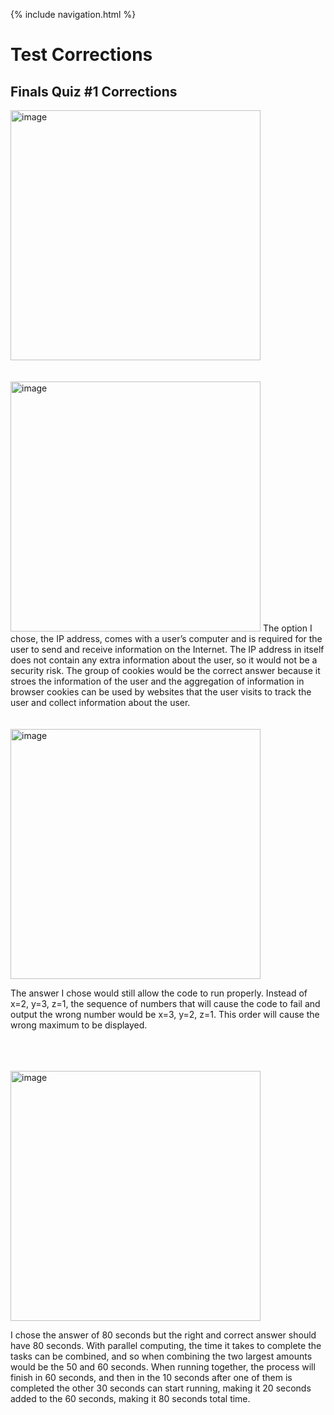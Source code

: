 {% include navigation.html %}

# Test Corrections


## Finals Quiz #1 Corrections
<img width="400" alt="image" src="https://user-images.githubusercontent.com/89224064/164342436-6cbf35aa-2401-49ce-9a83-ee350b57bc1d.png">

<br>
<br>
<br>

<img width="400" alt="image" src="https://user-images.githubusercontent.com/89224064/164342592-d5d78e3e-c5a1-4402-b37c-6f4a5581479a.png">
The option I chose, the IP address, comes with a user’s computer and is required for the user to send and receive information on the Internet. The IP address in itself does not contain any extra information about the user, so it would not be a security risk. The group of cookies would be the correct answer because it stroes the information of the user and the aggregation of information in browser cookies can be used by websites that the user visits to track the user and collect information about the user.

<br>
<br>
<br>

<img width="400" alt="image" src="https://user-images.githubusercontent.com/89224064/164343264-20703a6d-555c-4cb8-906c-9d07a59cfc9d.png">

The answer I chose would still allow the code to run properly. Instead of x=2, y=3, z=1, the sequence of numbers that will cause the code to fail and output the wrong number would be x=3, y=2, z=1. This order will cause the wrong maximum to be displayed.

<br>
<br>
<br>

<img width="400" alt="image" src="https://user-images.githubusercontent.com/89224064/164343552-e52eba28-5276-413c-8489-4d10cc5afdde.png">

I chose the answer of 80 seconds but the right and correct answer should have 80 seconds. With parallel computing, the time it takes to complete the tasks can be combined, and so when combining the two largest amounts would be the 50 and 60 seconds. When running together, the process will finish in 60 seconds, and then in the 10 seconds after one of them is completed the other 30 seconds can start running, making it 20 seconds added to the 60 seconds, making it 80 seconds total time.
